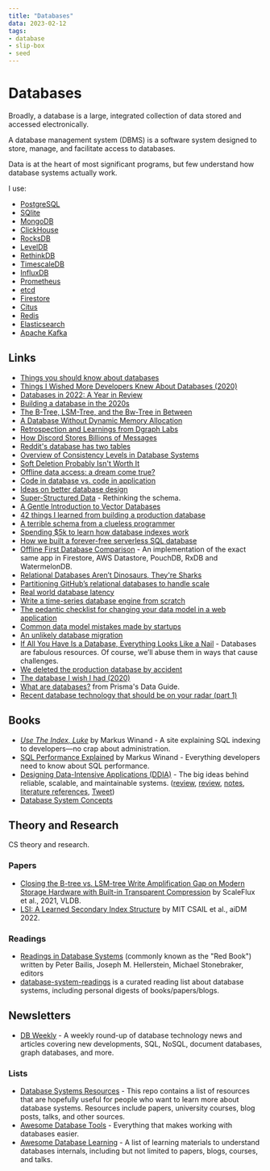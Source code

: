 ```yaml
---
title: "Databases"
data: 2023-02-12
tags:
- database
- slip-box
- seed
---
```


# Databases

Broadly, a database is a large, integrated collection of data stored and accessed electronically.

A database management system (DBMS) is a software system designed to store, manage, and facilitate access to databases.

Data is at the heart of most significant programs, but few understand how database systems actually work.

I use:
- [PostgreSQL](postgresql)
- [SQlite](sqlite)
- [MongoDB](https://github.com/mongodb/mongo)
- [ClickHouse](https://github.com/ClickHouse/ClickHouse)
- [RocksDB](https://github.com/facebook/rocksdb)
- [LevelDB](https://github.com/google/leveldb)
- [RethinkDB](https://www.rethinkdb.com/)
- [TimescaleDB](https://www.timescale.com/)
- [InfluxDB](https://github.com/influxdata/influxdb)
- [Prometheus](https://github.com/prometheus/prometheus)
- [etcd](https://github.com/etcd-io/etcd)
- [Firestore](https://cloud.google.com/firestore) 
- [Citus](https://github.com/citusdata/citus)
- [Redis](redis)
- [Elasticsearch](https://en.wikipedia.org/wiki/Elasticsearch)
- [Apache Kafka](https://en.wikipedia.org/wiki/Apache_Kafka)

## Links

- [Things you should know about databases](https://architecturenotes.co/things-you-should-know-about-databases/)
- [Things I Wished More Developers Knew About Databases (2020)](https://rakyll.medium.com/things-i-wished-more-developers-knew-about-databases-2d0178464f78)
- [Databases in 2022: A Year in Review](https://ottertune.com/blog/2022-databases-retrospective/)
- [Building a database in the 2020s](https://me.0xffff.me/build-database-in-2020s.html)
- [The B-Tree, LSM-Tree, and the Bw-Tree in Between](https://photondb.io/2022/08/15/bw-tree.html)
- [A Database Without Dynamic Memory Allocation](https://tigerbeetle.com/blog/a-database-without-dynamic-memory/)
- [Retrospection and Learnings from Dgraph Labs](https://manishrjain.com/dgraph-labs-learnings)
- [How Discord Stores Billions of Messages](https://discord.com/blog/how-discord-stores-billions-of-messages)
- [Reddit's database has two tables](https://kevin.burke.dev/kevin/reddits-database-has-two-tables/)
- [Overview of Consistency Levels in Database Systems](https://dbmsmusings.blogspot.com/2019/07/overview-of-consistency-levels-in.html)
- [Soft Deletion Probably Isn't Worth It](https://brandur.org/soft-deletion)
- [Offline data access: a dream come true?](https://blog.chiselstrike.com/offline-data-access-a-dream-come-true-64362de1a981)
- [Code in database vs. code in application](https://brandur.org/fragments/code-database-vs-app)
- [Ideas on better database design](https://github.com/alextanhongpin/database-design)
- [Super-Structured Data](https://www.brimdata.io/blog/super-structured-data/) - Rethinking the schema.
- [A Gentle Introduction to Vector Databases](https://frankzliu.com/blog/a-gentle-introduction-to-vector-databases)
- [42 things I learned from building a production database](https://maheshba.bitbucket.io/blog/2021/10/19/42Things.html)
- [A terrible schema from a clueless programmer](https://rachelbythebay.com/w/2021/11/06/sql/)
- [Spending $5k to learn how database indexes work](https://www.briananglin.me/posts/spending-5k-to-learn-how-database-indexes-work/)
- [How we built a forever-free serverless SQL database](https://www.cockroachlabs.com/blog/how-we-built-cockroachdb-serverless/)
- [Offline First Database Comparison](https://github.com/pubkey/client-side-databases) - An implementation of the exact same app in Firestore, AWS Datastore, PouchDB, RxDB and WatermelonDB.
- [Relational Databases Aren’t Dinosaurs, They're Sharks](https://www.simplethread.com/relational-databases-arent-dinosaurs-theyre-sharks/)
- [Partitioning GitHub’s relational databases to handle scale](https://github.blog/2021-09-27-partitioning-githubs-relational-databases-scale/)
- [Real world database latency](https://fauna.com/blog/real-world-database-latency)
- [Write a time-series database engine from scratch](https://nakabonne.dev/posts/write-tsdb-from-scratch/)
- [The pedantic checklist for changing your data model in a web application](https://rtpg.co/2021/06/07/changes-checklist.html)
- [Common data model mistakes made by startups](https://www.metabase.com/learn/analytics/data-model-mistakes)
- [An unlikely database migration](https://tailscale.com/blog/an-unlikely-database-migration/)
- [If All You Have Is a Database, Everything Looks Like a Nail](https://pathelland.substack.com/p/if-all-you-have-is-a-database-everything) - Databases are fabulous resources.  Of course, we’ll abuse them in ways that cause challenges.
- [We deleted the production database by accident](https://keepthescore.co/blog/posts/deleting_the_production_database/)
- [The database I wish I had (2020)](https://euandre.org/2020/08/31/the-database-i-wish-i-had.html)
- [What are databases?](https://www.prisma.io/dataguide/intro/what-are-databases) from Prisma's Data Guide.
- [Recent database technology that should be on your radar (part 1)](https://lucperkins.dev/blog/new-db-tech-1/)

## Books

- [_Use The Index, Luke_](https://use-the-index-luke.com/) by Markus Winand - A site explaining SQL indexing to developers—no crap about administration.
- [SQL Performance Explained](https://sql-performance-explained.com/) by Markus Winand - Everything developers need to know about SQL performance.
- [Designing Data-Intensive Applications (DDIA)](https://dataintensive.net/) - The big ideas behind reliable, scalable, and maintainable systems. ([review](https://henrikwarne.com/2019/07/27/book-review-designing-data-intensive-applications/), [review](https://tech.marksblogg.com/designing-data-intensive-applications-review.html), [notes](https://github.com/ResidentMario/designing-data-intensive-applications-notes), [literature references](https://github.com/ept/ddia-references), [Tweet](https://twitter.com/GergelyOrosz/status/1328011263172087809))
- [Database System Concepts](https://www.db-book.com/)

## Theory and Research

CS theory and research.

### Papers

- [Closing the B-tree vs. LSM-tree Write Amplification Gap on Modern Storage Hardware with Built-in Transparent Compression](https://arxiv.org/abs/2107.13987) by ScaleFlux et al., 2021, VLDB.
- [LSI: A Learned Secondary Index Structure](https://arxiv.org/abs/2205.05769) by MIT CSAIL et al., aiDM 2022.

### Readings

- [Readings in Database Systems](http://www.redbook.io/) (commonly known as the "Red Book") written by Peter Bailis, Joseph M. Hellerstein, Michael Stonebraker, editors
- [database-system-readings](https://github.com/Sunt-ing/database-system-readings) is a curated reading list about database systems, including personal digests of books/papers/blogs.

## Newsletters

- [DB Weekly](https://dbweekly.com/) - A weekly round-up of database technology news and articles covering new developments, SQL, NoSQL, document databases, graph databases, and more.

### Lists

- [Database Systems Resources](https://github.com/paulosman/database-systems) - This repo contains a list of resources that are hopefully useful for people who want to learn more about database systems. Resources include papers, university courses, blog posts, talks, and other sources.
- [Awesome Database Tools](https://github.com/mgramin/awesome-db-tools) - Everything that makes working with databases easier.
- [Awesome Database Learning](https://github.com/pingcap/awesome-database-learning) - A list of learning materials to understand databases internals, including but not limited to papers, blogs, courses, and talks.
